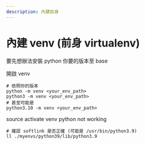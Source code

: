 ```yaml
---
description: 內建前身
---
```


# 內建 venv (前身 virtualenv)

要先想辦法安裝 python 你要的版本至 base



開啟 venv

```
# 依照你的版本
python -m venv <your_env_path>
python3 -m venv <your_env_path>
# 甚至可能是
python3.10 -m venv <your_env_path>
```

source activate venv python not working

```
# 確認 softlink 是否正確 (可能是 /usr/bin/python3.9)
ll ./myenvs/python39/lib/python3.9
```



